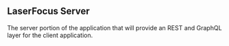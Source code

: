 ## LaserFocus Server
The server portion of the application that will provide an REST and GraphQL
layer for the client application.